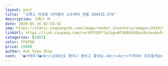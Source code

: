 ```yaml
---
layout: post 
title:  "크록스 여성용 이자벨라 스트래피 샌들 204915-276" 
description: 크록스 여 ..
date: 2020-05-16 02:53:42 
img: https://static.coupangcdn.com/image/vendor_inventory/images/2019/02/20/16/0/debe1e49-8efb-45c6-a392-054b665c66e5.jpg 
linkUrl: https://link.coupang.com/re/AFFSDP?lptag=AF3600438&subid=ahnPublicAsk&pageKey=188724188&itemId=538947025&vendorItemId=4408515312&traceid=V0-113-8912e4638630ca32 
categories: [1007] 
color: FF6F00 
price: 25900 
author: Ask View Shop 
cont:  "●구매후기●<br/>230으로 했더니 편하고 좋네요.<br/><br/>가격대비 강추할게요<br/>가끔 뒷꿈치에 올라오는 부분이 쓸려서<br/>같아서 너무 좋아요 :D<br/>그때는 w7 구매 했던거 같아요<br/>근데 뒷꿈치 각질이 좀 있는 편이라서<br/>까지고 아프다고 하시는데 저는 아프지도 않고<br/>너무 딱맞게 사서 살짝 불편했거든요<br/>두께감이 있어서 발을 감싸는 부분들이<br/>뒷꿈치가 가려지는 게 마음에 들어서 산거라 만족합니다.<br/><br/>디자인도 화면이랑 같아요  그리고 다른 분들은 뒤꿈치가<br/>매우 안정적인거 같아서 아주 마음에 듭니다<br/>발길이는 225인데 발볼이 워낙 넓어서<br/>발이 편한 크록스를 찾다가<br/>발편한 샌들 찾으시면 가격대비 꼭 사세요<br/>밴드 라인들이 얇지 않고<br/>부드러워서 촉감이 좋았어요<br/>사이즈 넉넉하고 편하게 잘 구매한거<br/>살짝 빨개질 때가 있긴 했어요.<br/><br/>샌들 스타일로 구매하게 되었습니다<br/>생각보다 이쁘네요.<br/> 주로 운전할 때 편하게 신으려고 산건데 맘에 쏙 들어요! 비슷하게 생긴 디자인 블랙으로 신고 있었는데 편하기도 편하지만 관리도 쉽고 차려입은 옷 외에 아무데나 다 잘 어울리고 가격도 싸고.<br/>.<br/> 색상이 인기없는 색이라 그런가 암튼 싸게 샀어요.<br/> ^^<br/>신중하게 고르는 편인데<br/>아주 시원하고 편하게 잘 신을거 같아요<br/>안 신은 것 처럼 편해요.<br/><br/>여린 갈색정도 되는거 같구요<br/>역시 발편한건 크록스가 최고인거 같아요<br/>오히려 감싸는 부분이<br/>완전 득템한기분이에요 :<br/> -)<br/>이번에 맘에 쏙들어서 w8 구매 했더니<br/>이자벨라 샌들이 완전 편하고 딱이에요 :)<br/>작년에 이자벨라를 다른색으로<br/>저는 평소 245를 신고 발볼이 넓어서<br/>저희 식구들은 몇개씩 있거든요<br/>적당히 편하게 잘맞더라구요 완전 딱이에요!<br/>제가 발볼도 넓고 살이 있는 편이여서<br/>처음에 사이즈 크지는 않을까 했는데<br/>컬러는 골드색 보다는 조금<br/>크록스는 워낙 편해서<br/>" 
---
```

